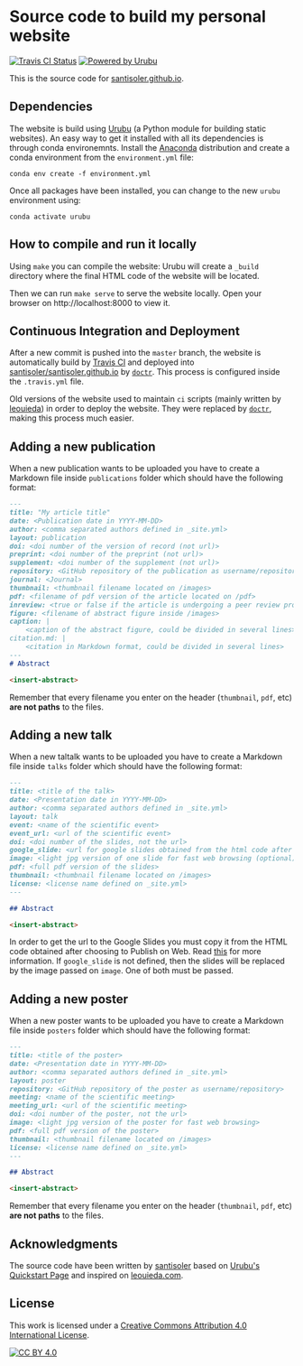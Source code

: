 # Source code to build my personal website

[![Travis CI Status](https://img.shields.io/travis/santisoler/website/master.svg?style=for-the-badge)](https://travis-ci.org/santisoler/website)
[![Powered by Urubu](https://img.shields.io/badge/powered_by-urubu-blue.svg?style=for-the-badge)](http://urubu.jandecaluwe.com/)

This is the source code for
[santisoler.github.io](https://santisoler.github.io).


## Dependencies

The website is build using [Urubu](http://urubu.jandecaluwe.com/) (a Python module for
building static websites).
An easy way to get it installed with all its dependencies is through conda environemnts.
Install the [Anaconda](https://www.anaconda.com/) distribution and create a conda
environment from the `environment.yml` file:

```
conda env create -f environment.yml
```

Once all packages have been installed, you can change to the new `urubu` environment
using:

```
conda activate urubu
```


## How to compile and run it locally

Using `make` you can compile the website: Urubu will create a `_build` directory where
the final HTML code of the website will be located.

Then we can run `make serve` to serve the website locally. Open your browser on
http://localhost:8000 to view it.


## Continuous Integration and Deployment

After a new commit is pushed into the `master` branch, the website is automatically
build by [Travis CI](https://travis-ci.org) and deployed into
[santisoler/santisoler.github.io](https://www.github.com/santisoler/santisoler.github.io) by [`doctr`](https://drdoctr.github.io).
This process is configured inside the `.travis.yml` file.

Old versions of the website used to maintain `ci` scripts (mainly written by
[leouieda](https://www.leouieda.com)) in order to deploy the website. They were replaced
by [`doctr`](https://drdoctr.github.io), making this process much easier.

## Adding a new publication

When a new publication wants to be uploaded you have to create a Markdown file inside
`publications` folder which should have the following format:

```markdown
---
title: "My article title"
date: <Publication date in YYYY-MM-DD>
author: <comma separated authors defined in _site.yml>
layout: publication
doi: <doi number of the version of record (not url)>
preprint: <doi number of the preprint (not url)>
supplement: <doi number of the supplement (not url)>
repository: <GitHub repository of the publication as username/repository>
journal: <Journal>
thumbnail: <thumbnail filename located on /images>
pdf: <filename of pdf version of the article located on /pdf>
inreview: <true or false if the article is undergoing a peer review process>
figure: <filename of abstract figure inside /images>
caption: |
    <caption of the abstract figure, could be divided in several lines>
citation.md: |
    <citation in Markdown format, could be divided in several lines>
---
# Abstract

<insert-abstract>
```

Remember that every filename you enter on the header (`thumbnail`, `pdf`, etc) **are not
paths** to the files.


## Adding a new talk

When a new taltalk wants to be uploaded you have to create a Markdown file inside
`talks` folder which should have the following format:

```markdown
---
title: <title of the talk>
date: <Presentation date in YYYY-MM-DD>
author: <comma separated authors defined in _site.yml>
layout: talk
event: <name of the scientific event>
event_url: <url of the scientific event>
doi: <doi number of the slides, not the url>
google_slide: <url for google slides obtained from the html code after Publish on Web>
image: <light jpg version of one slide for fast web browsing (optional)>
pdf: <full pdf version of the slides>
thumbnail: <thumbnail filename located on /images>
license: <license name defined on _site.yml>
---

## Abstract

<insert-abstract>
```

In order to get the url to the Google Slides you must copy it from the HTML code
obtained after choosing to Publish on Web.
Read [this](https://support.google.com/docs/answer/183965?hl=en) for more information.
If `google_slide` is not defined, then the slides will be replaced by the image passed
on `image`. One of both must be passed.


## Adding a new poster

When a new poster wants to be uploaded you have to create a Markdown file inside
`posters` folder which should have the following format:

```markdown
---
title: <title of the poster>
date: <Presentation date in YYYY-MM-DD>
author: <comma separated authors defined in _site.yml>
layout: poster
repository: <GitHub repository of the poster as username/repository>
meeting: <name of the scientific meeting>
meeting_url: <url of the scientific meeting>
doi: <doi number of the poster, not the url>
image: <light jpg version of the poster for fast web browsing>
pdf: <full pdf version of the poster>
thumbnail: <thumbnail filename located on /images>
license: <license name defined on _site.yml>
---

## Abstract

<insert-abstract>
```

Remember that every filename you enter on the header (`thumbnail`, `pdf`, etc) **are not
paths** to the files.



## Acknowledgments

The source code have been written by [santisoler](https://santisoler.github.io) based on
[Urubu's Quickstart Page](https://github.com/jandecaluwe/urubu-quickstart/) and inspired
on [leouieda.com](https://www.leouieda.com).


## License

This work is licensed under a [Creative Commons Attribution 4.0 International
License][cc-by].

[![CC BY 4.0][cc-by-image]][cc-by]

[cc-by]: http://creativecommons.org/licenses/by/4.0/
[cc-by-image]: https://i.creativecommons.org/l/by/4.0/88x31.png
